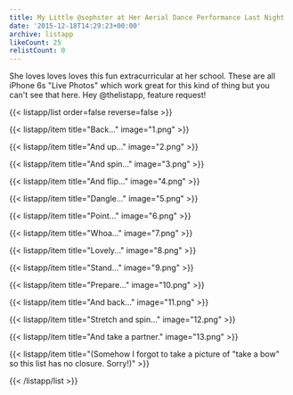 ```yaml
---
title: My Little @sophster at Her Aerial Dance Performance Last Night
date: '2015-12-18T14:29:23+00:00'
archive: listapp
likeCount: 25
relistCount: 0
---
```


She loves loves loves this fun extracurricular at her school. These are all iPhone 6s "Live Photos" which work great for this kind of thing but you can't see that here. Hey @thelistapp, feature request!

<!--more-->

{{< listapp/list order=false reverse=false >}}

   {{< listapp/item title="Back..."
      image="1.png" >}}

   {{< listapp/item title="And up..."
      image="2.png" >}}

   {{< listapp/item title="And spin..."
      image="3.png" >}}

   {{< listapp/item title="And flip..."
      image="4.png" >}}

   {{< listapp/item title="Dangle..."
      image="5.png" >}}

   {{< listapp/item title="Point..."
      image="6.png" >}}

   {{< listapp/item title="Whoa..."
      image="7.png" >}}

   {{< listapp/item title="Lovely..."
      image="8.png" >}}

   {{< listapp/item title="Stand..."
      image="9.png" >}}

   {{< listapp/item title="Prepare..."
      image="10.png" >}}

   {{< listapp/item title="And back..."
      image="11.png" >}}

   {{< listapp/item title="Stretch and spin..."
      image="12.png" >}}

   {{< listapp/item title="And take a partner."
      image="13.png" >}}

   {{< listapp/item title="(Somehow I forgot to take a picture of \"take a bow\" so this list has no closure. Sorry!)" >}}

{{< /listapp/list >}}
